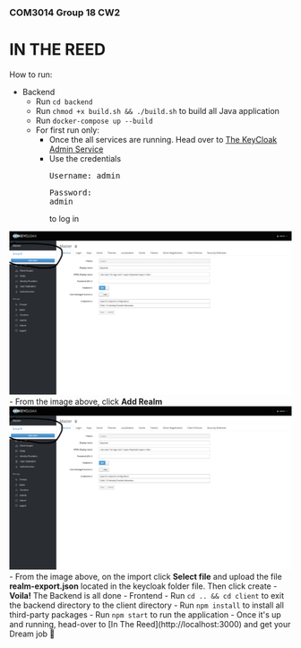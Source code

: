 ### COM3014 Group 18 CW2


# IN THE REED 

How to run:
 - Backend
   - Run <code>cd backend</code>
   - Run <code>chmod +x build.sh && ./build.sh</code> to build all Java application
   - Run <code>docker-compose up --build</code>
   - For first run only:
     - Once the all services are running. Head over to [The KeyCloak Admin Service](http://localhost:9004)
     - Use the credentials <pre>Username: admin</pre><pre>Password: admin</pre> to log in
<img src="backend/keycloak/setup1.png"  alt="keycloak"/>
     - From the image above, click <b>Add Realm</b>
<img src="backend/keycloak/setup1.png"  alt="keycloak"/>
     - From the image above, on the import click <b>Select file</b> and upload the file <b>realm-export.json</b> located in the keycloak folder file. Then click create
     - <b>Voila!</b> The Backend is all done
 - Frontend
   - Run <code>cd .. && cd client</code> to exit the backend directory to the client directory
   - Run <code>npm install</code> to install all third-party packages
   - Run <code>npm start</code> to run the application
   - Once it's up and running, head-over to [In The Reed](http://localhost:3000) and get your Dream job 💃